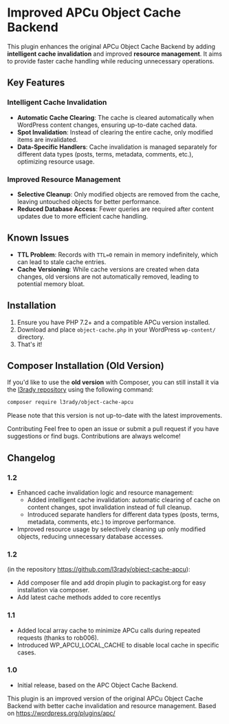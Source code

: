 # Improved APCu Object Cache Backend

This plugin enhances the original APCu Object Cache Backend by adding **intelligent cache invalidation** and improved **resource management**. It aims to provide faster cache handling while reducing unnecessary operations.

## Key Features

### Intelligent Cache Invalidation
- **Automatic Cache Clearing**: The cache is cleared automatically when WordPress content changes, ensuring up-to-date cached data.
- **Spot Invalidation**: Instead of clearing the entire cache, only modified items are invalidated.
- **Data-Specific Handlers**: Cache invalidation is managed separately for different data types (posts, terms, metadata, comments, etc.), optimizing resource usage.

### Improved Resource Management
- **Selective Cleanup**: Only modified objects are removed from the cache, leaving untouched objects for better performance.
- **Reduced Database Access**: Fewer queries are required after content updates due to more efficient cache handling.

## Known Issues

- **TTL Problem**: Records with `TTL=0` remain in memory indefinitely, which can lead to stale cache entries.
- **Cache Versioning**: While cache versions are created when data changes, old versions are not automatically removed, leading to potential memory bloat.

## Installation

1. Ensure you have PHP 7.2+ and a compatible APCu version installed.
2. Download and place `object-cache.php` in your WordPress `wp-content/` directory.
3. That's it!

## Composer Installation (Old Version)
If you'd like to use the **old version** with Composer, you can still install it via the [l3rady repository](https://github.com/l3rady/object-cache-apcu) using the following command:

```bash
composer require l3rady/object-cache-apcu
```
Please note that this version is not up-to-date with the latest improvements.

Contributing
Feel free to open an issue or submit a pull request if you have suggestions or find bugs. Contributions are always welcome!

## Changelog
### 1.2
- Enhanced cache invalidation logic and resource management:
  - Added intelligent cache invalidation: automatic clearing of cache on content changes, spot invalidation instead of full cleanup.
  - Introduced separate handlers for different data types (posts, terms, metadata, comments, etc.) to improve performance.
- Improved resource usage by selectively cleaning up only modified objects, reducing unnecessary database accesses.

### 1.2
(in the repository https://github.com/l3rady/object-cache-apcu):
- Add composer file and add dropin plugin to packagist.org for easy installation via composer.
- Add latest cache methods added to core recentlys

### 1.1
- Added local array cache to minimize APCu calls during repeated requests (thanks to rob006).
- Introduced WP_APCU_LOCAL_CACHE to disable local cache in specific cases.

### 1.0
- Initial release, based on the APC Object Cache Backend.

This plugin is an improved version of the original APCu Object Cache Backend with better cache invalidation and resource management.
Based on https://wordpress.org/plugins/apc/
